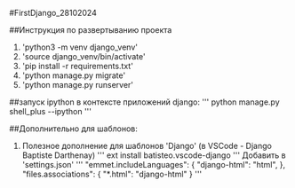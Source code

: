 #FirstDjango_28102024

##Инструкция по развертыванию проекта
1. 'python3 -m venv django_venv'
2. 'source django_venv/bin/activate'
3. 'pip install -r requirements.txt'
4. 'python manage.py migrate'
5. 'python manage.py runserver'

##запуск ipython в контексте приложений django:
'''
python manage.py shell_plus --ipython
'''

##Дополнительно для шаблонов:
1. Полезное дополнение для шаблонов 'Django' (в VSCode - Django Baptiste Darthenay)
'''
ext install batisteo.vscode-django
'''
Добавить в 'settings.json'
'''
"emmet.includeLanguages": {
    "django-html": "html",
},
"files.associations": {
    "*.html": "django-html"
}
'''